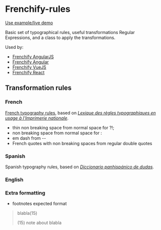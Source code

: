 # Frenchify-rules

[Use example/live demo](http://pansay.github.io/frenchify)

Basic set of typographical rules, useful transformations Regular Expressions, and a class to apply the transformations.

Used by:

* [Frenchify AngularJS](https://github.com/pansay/frenchify)
* [Frenchify Angular](https://github.com/pansay/frenchify-angular)
* [Frenchify VueJS](https://github.com/pansay/frenchify-angular)
* [Frenchify React](https://github.com/pansay/frenchify-react)

## Transformation rules

### French
  [French typography rules](http://liberpedia.net/s/ponctuation.jpg), based on *[Lexique des règles typographiques en usage à l'Imprimerie nationale](https://www.amazon.fr/Lexique-règles-typographiques-lImprimerie-nationale/dp/2743304820/?tag=laissez-faire-21)*.

* thin non breaking space from normal space for ?!;
* non breaking space from normal space for :
* em dash from --
* French quotes with non breaking spaces from regular double quotes

### Spanish

Spanish typography rules, based on *[Diccionario panhispánico de dudas](http://lema.rae.es/dpd/)*.

### English

### Extra formatting

* footnotes expected format

> blabla(15)
>
> (15) note about blabla
